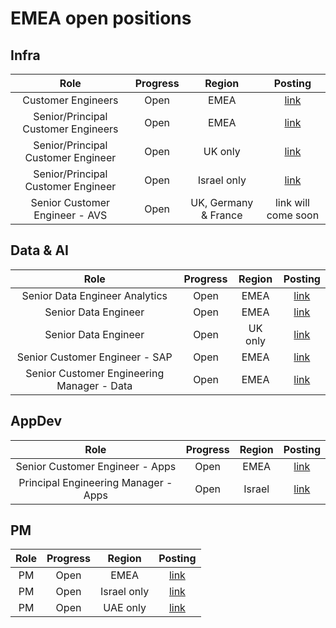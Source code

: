 # EMEA open positions

## Infra

| Role | Progress | Region | Posting |
|:---------:|:-------------------:|:-----:|:-----:|
| Customer Engineers    |Open        |EMEA  |[link](https://careers.microsoft.com/us/en/job/1166998/Customer-Engineer-FastTrack-for-Azure-FTA) |
| Senior/Principal Customer Engineers    |Open        |EMEA  |[link](https://careers.microsoft.com/us/en/job/1180827/Senior-or-Principal-FastTrack-for-Azure-Customer-Engineer-w-m-d) |
| Senior/Principal Customer Engineer    |Open        |UK only  |[link](https://careers.microsoft.com/us/en/job/1131606/Senior-Customer-Engineer-Azure-Customer-Experience) |
| Senior/Principal Customer Engineer    |Open        |Israel only  |[link](https://careers.microsoft.com/us/en/job/1167007/Senior-Customer-Engineer-FastTrack-for-Azure-FTA) |
| Senior Customer Engineer - AVS    |Open        |UK, Germany & France  |link will come soon |


## Data & AI

| Role | Progress | Region | Posting |
|:---------:|:-------------------:|:-----:|:-----:|
| Senior Data Engineer Analytics    |Open        |EMEA  |  [link](https://careers.microsoft.com/us/en/job/1110870/Senior-Data-Engineer-Advanced-Analytics) |
| Senior Data Engineer |Open        |EMEA  |  [link](https://careers.microsoft.com/us/en/job/1122783/Senior-Data-Customer-Engineer-EMEA-Azure-Customer-Experience) |
| Senior Data Engineer |Open        |UK only  |   [link](https://careers.microsoft.com/us/en/job/1122784/Senior-Data-Customer-Engineer-EMEA-Azure-Customer-Experience) |
| Senior Customer Engineer - SAP |Open        |EMEA  |  [link](https://careers.microsoft.com/us/en/job/1041900/Senior-SAP-on-Azure-Customer-Service-Engineer-EMEA-Azure-Customer-Experience) |
| Senior Customer Engineering Manager - Data |Open        |EMEA  |   [link](https://careers.microsoft.com/us/en/job/1185964/Senior-Engineering-Manager-Azure-Data-Analytics-AI) |


## AppDev

| Role | Progress | Region | Posting |
|:---------:|:-------------------:|:-----:|:-----:|
| Senior Customer Engineer - Apps    |Open        |EMEA  |  [link](https://careers.microsoft.com/us/en/job/1187817/Senior-Customer-Engineer-Apps-FastTrack-for-Azure-FTA) |
| Principal Engineering Manager - Apps    | Open        |Israel  |   [link](https://careers.microsoft.com/us/en/job/1129670/Principal-Engineering-Manager-FastTrack-for-Azure-FTA) |

## PM

| Role | Progress | Region | Posting |
|:---------:|:-------------------:|:-----:|:-----:|
| PM    | Open        |EMEA  |  [link](https://careers.microsoft.com/us/en/job/1182904/Senior-Cloud-Advisor) |
| PM    | Open        | Israel only | [link](https://careers.microsoft.com/us/en/job/1183141/Senior-Program-Manager-FastTrack-for-Azure) |
| PM    | Open        | UAE only    | [link](https://careers.microsoft.com/i/us/en/job/1190401/Senior-Program-Manager-FastTrack)    |


<!--
## Template
| Role | Progress | Region | Posting |
|:---------:|:-------------------:|:-----:|:-----:|
| Function    |✅✅⬛⬛        |EMEA  |[link](https://careers.microsoft.com) |
-->
